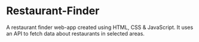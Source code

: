 # Restaurant-Finder
   A restaurant finder web-app created using HTML, CSS & JavaScript. 
   It uses an API to fetch data about restaurants in selected areas.
